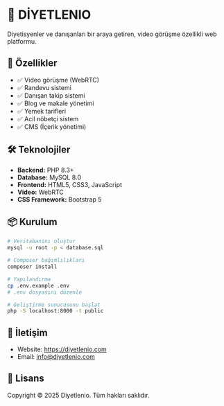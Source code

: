 # 🥗 DİYETLENIO

Diyetisyenler ve danışanları bir araya getiren, video görüşme özellikli web platformu.

## 🚀 Özellikler

- ✅ Video görüşme (WebRTC)
- ✅ Randevu sistemi
- ✅ Danışan takip sistemi
- ✅ Blog ve makale yönetimi
- ✅ Yemek tarifleri
- ✅ Acil nöbetçi sistem
- ✅ CMS (İçerik yönetimi)

## 🛠️ Teknolojiler

- **Backend:** PHP 8.3+
- **Database:** MySQL 8.0
- **Frontend:** HTML5, CSS3, JavaScript
- **Video:** WebRTC
- **CSS Framework:** Bootstrap 5

## 📦 Kurulum
```bash
# Veritabanını oluştur
mysql -u root -p < database.sql

# Composer bağımlılıkları
composer install

# Yapılandırma
cp .env.example .env
# .env dosyasını düzenle

# Geliştirme sunucusunu başlat
php -S localhost:8000 -t public
```

## 📧 İletişim

- Website: https://diyetlenio.com
- Email: info@diyetlenio.com

## 📄 Lisans

Copyright © 2025 Diyetlenio. Tüm hakları saklıdır.
